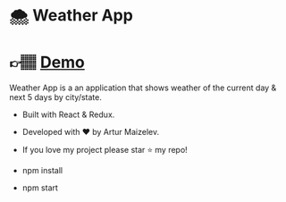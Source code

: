 # 🌨️ Weather App

# 👉🏽 [Demo](https://artur-maizelev-05-03-2020.netlify.com/)

Weather App is a an application that shows weather of the current day & next 5 days by city/state.
- Built with React & Redux. 
- Developed with ❤️ by Artur Maizelev.
- If you love my project please star ⭐️ my repo!

- npm install
- npm start
